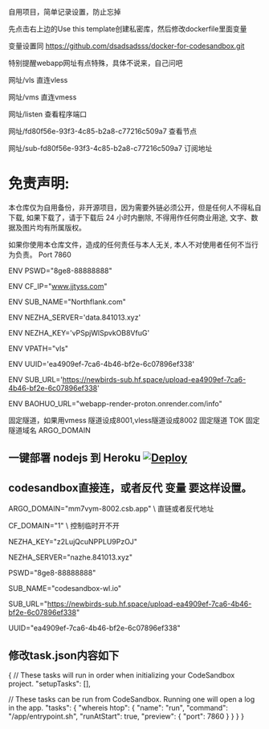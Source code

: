 自用项目，简单记录设置，防止忘掉

先点击右上边的Use this template创建私密库，然后修改dockerfile里面变量

变量设置同 https://github.com/dsadsadsss/docker-for-codesandbox.git

特别提醒webapp网址有点特殊，具体不说来，自己问吧


网址/vls  直连vless

网址/vms  直连vmess

网址/listen  查看程序端口

网址/fd80f56e-93f3-4c85-b2a8-c77216c509a7 查看节点

网址/sub-fd80f56e-93f3-4c85-b2a8-c77216c509a7  订阅地址



# 免责声明:

本仓库仅为自用备份，非开源项目，因为需要外链必须公开，但是任何人不得私自下载, 如果下载了，请于下载后 24 小时内删除, 不得用作任何商业用途, 文字、数据及图片均有所属版权。 

如果你使用本仓库文件，造成的任何责任与本人无关, 本人不对使用者任何不当行为负责。
Port 7860  

ENV PSWD="8ge8-88888888"

ENV CF_IP="www.jjtyss.com"

ENV SUB_NAME="Northflank.com"

ENV NEZHA_SERVER='data.841013.xyz'

ENV NEZHA_KEY='vPSpjWlSpvkOB8VfuG'

ENV VPATH="vls"

ENV UUID='ea4909ef-7ca6-4b46-bf2e-6c07896ef338'

ENV SUB_URL='https://newbirds-sub.hf.space/upload-ea4909ef-7ca6-4b46-bf2e-6c07896ef338'


ENV BAOHUO_URL="webapp-render-proton.onrender.com/info"

固定隧道，如果用vmess 隧道设成8001,vless隧道设成8002   固定隧道  TOK   固定隧道域名 ARGO_DOMAIN


## 一键部署 nodejs 到 Heroku  [![Deploy](https://www.herokucdn.com/deploy/button.png)](https://heroku.com/deploy)


## codesandbox直接连，或者反代 变量 要这样设置。

ARGO_DOMAIN="mm7vym-8002.csb.app"   \\ 直链或者反代地址

CF_DOMAIN="1"     \\ 控制临时开不开

NEZHA_KEY="z2LujQcuNPPLU9PzOJ"

NEZHA_SERVER="nazhe.841013.xyz"

PSWD="8ge8-88888888"

SUB_NAME="codesandbox-wl.io"

SUB_URL="https://newbirds-sub.hf.space/upload-ea4909ef-7ca6-4b46-bf2e-6c07896ef338"

UUID="ea4909ef-7ca6-4b46-bf2e-6c07896ef338"

## 修改task.json内容如下

{
  // These tasks will run in order when initializing your CodeSandbox project.
  "setupTasks": [],

  // These tasks can be run from CodeSandbox. Running one will open a log in the app.
  "tasks": {
    "whereis htop": {
      "name": "run",
      "command": "/app/entrypoint.sh",
      "runAtStart": true,
      "preview": {
        "port": 7860
      }
    }
  }
}

